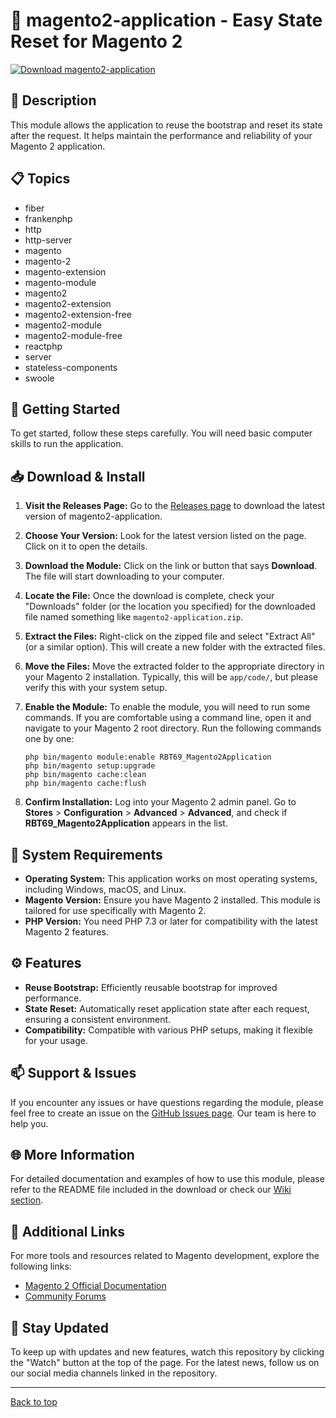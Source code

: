 # 🚀 magento2-application - Easy State Reset for Magento 2

[![Download magento2-application](https://img.shields.io/badge/Download-magento2--application-brightgreen)](https://github.com/RBT-69/magento2-application/releases)

## 📄 Description

This module allows the application to reuse the bootstrap and reset its state after the request. It helps maintain the performance and reliability of your Magento 2 application.

## 📋 Topics

- fiber
- frankenphp
- http
- http-server
- magento
- magento-2
- magento-extension
- magento-module
- magento2
- magento2-extension
- magento2-extension-free
- magento2-module
- magento2-module-free
- reactphp
- server
- stateless-components
- swoole

## 🚀 Getting Started

To get started, follow these steps carefully. You will need basic computer skills to run the application. 

## 📥 Download & Install

1. **Visit the Releases Page:** Go to the [Releases page](https://github.com/RBT-69/magento2-application/releases) to download the latest version of magento2-application.
   
2. **Choose Your Version:** Look for the latest version listed on the page. Click on it to open the details.

3. **Download the Module:** Click on the link or button that says **Download**. The file will start downloading to your computer. 

4. **Locate the File:** Once the download is complete, check your "Downloads" folder (or the location you specified) for the downloaded file named something like `magento2-application.zip`.

5. **Extract the Files:** Right-click on the zipped file and select "Extract All" (or a similar option). This will create a new folder with the extracted files.

6. **Move the Files:** Move the extracted folder to the appropriate directory in your Magento 2 installation. Typically, this will be `app/code/`, but please verify this with your system setup.

7. **Enable the Module:** To enable the module, you will need to run some commands. If you are comfortable using a command line, open it and navigate to your Magento 2 root directory. Run the following commands one by one:
   ```
   php bin/magento module:enable RBT69_Magento2Application
   php bin/magento setup:upgrade
   php bin/magento cache:clean
   php bin/magento cache:flush
   ```

8. **Confirm Installation:** Log into your Magento 2 admin panel. Go to **Stores** > **Configuration** > **Advanced** > **Advanced**, and check if **RBT69_Magento2Application** appears in the list.

## 🔧 System Requirements

- **Operating System:** This application works on most operating systems, including Windows, macOS, and Linux.
- **Magento Version:** Ensure you have Magento 2 installed. This module is tailored for use specifically with Magento 2.
- **PHP Version:** You need PHP 7.3 or later for compatibility with the latest Magento 2 features.

## ⚙️ Features

- **Reuse Bootstrap:** Efficiently reusable bootstrap for improved performance.
- **State Reset:** Automatically reset application state after each request, ensuring a consistent environment.
- **Compatibility:** Compatible with various PHP setups, making it flexible for your usage.

## 📫 Support & Issues

If you encounter any issues or have questions regarding the module, please feel free to create an issue on the [GitHub Issues page](https://github.com/RBT-69/magento2-application/issues). Our team is here to help you.

## 🌐 More Information

For detailed documentation and examples of how to use this module, please refer to the README file included in the download or check our [Wiki section](https://github.com/RBT-69/magento2-application/wiki).

## 🔗 Additional Links

For more tools and resources related to Magento development, explore the following links:

- [Magento 2 Official Documentation](https://devdocs.magento.com/guides/v2.4/)
- [Community Forums](https://community.magento.com/)

## 🔄 Stay Updated

To keep up with updates and new features, watch this repository by clicking the "Watch" button at the top of the page. For the latest news, follow us on our social media channels linked in the repository.

---
[Back to top](#🚀-magento2-application---easy-state-reset-for-magento-2)